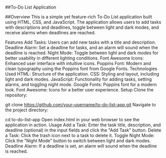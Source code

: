 ##To-Do List Application

##Overview
This is a simple yet feature-rich To-Do List application built using HTML, CSS, and JavaScript. The application allows users to add tasks with descriptions and deadlines, toggle between light and dark modes, and receive alarms when deadlines are reached.

Features
Add Tasks: Users can add new tasks with a title and description.
Deadline Alarm: Set a deadline for tasks, and an alarm will sound when the deadline is reached.
Night Mode: Toggle between light and dark modes for better usability in different lighting conditions.
Font Awesome Icons: Enhanced user interface with intuitive icons.
Poppins Font: Modern and clean typography using the Poppins font from Google Fonts.
Technologies Used
HTML: Structure of the application.
CSS: Styling and layout, including light and dark modes.
JavaScript: Functionality for adding tasks, setting alarms, and toggling night mode.
Google Fonts: Poppins font for a modern look.
Font Awesome: Icons for a better user experience.
Setup
Clone the repository:

git clone https://github.com/your-username/to-do-list-app.git
Navigate to the project directory:

cd to-do-list-app
Open index.html in your web browser to see the application in action.
Usage
Add a Task: Enter the task title, description, and deadline (optional) in the input fields and click the "Add Task" button.
Delete a Task: Click the trash icon next to a task to delete it.
Toggle Night Mode: Click the "Night Mode" button to switch between light and dark modes.
Deadline Alarm: If a deadline is set, an alarm will sound when the deadline is reached.
